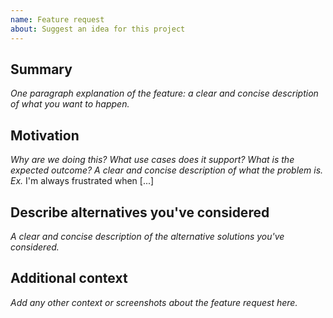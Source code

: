 ```yaml
---
name: Feature request
about: Suggest an idea for this project
---
```


<!--

Have you read Create Project's Code of Conduct? By filing an Issue, you are
expected to comply with it, including treating everyone with respect:
https://github.com/mzdun/create-project/blob/master/CODE_OF_CONDUCT.md

-->

## Summary

_One paragraph explanation of the feature: a clear and concise description of what you want to happen._

## Motivation

_Why are we doing this? What use cases does it support? What is the expected outcome? A clear and concise description of what the problem is. Ex._ I'm always frustrated when [...]

## Describe alternatives you've considered

_A clear and concise description of the alternative solutions you've considered._

## Additional context

_Add any other context or screenshots about the feature request here._ 
